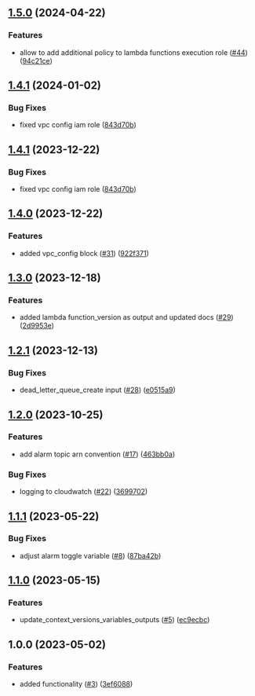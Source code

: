 ## [1.5.0](https://github.com/justtrackio/terraform-aws-lambda/compare/v1.4.1...v1.5.0) (2024-04-22)


### Features

* allow to add additional policy to lambda functions execution role ([#44](https://github.com/justtrackio/terraform-aws-lambda/issues/44)) ([94c21ce](https://github.com/justtrackio/terraform-aws-lambda/commit/94c21ce5c35fe44d9a8d76da548356fe5f8fc64d))

## [1.4.1](https://github.com/justtrackio/terraform-aws-lambda/compare/v1.4.0...v1.4.1) (2024-01-02)


### Bug Fixes

* fixed vpc config iam role ([843d70b](https://github.com/justtrackio/terraform-aws-lambda/commit/843d70bb6dd34e145b8bdbb5c8ec2d49ddb1b9ff))

## [1.4.1](https://github.com/justtrackio/terraform-aws-lambda/compare/v1.4.0...v1.4.1) (2023-12-22)


### Bug Fixes

* fixed vpc config iam role ([843d70b](https://github.com/justtrackio/terraform-aws-lambda/commit/843d70bb6dd34e145b8bdbb5c8ec2d49ddb1b9ff))

## [1.4.0](https://github.com/justtrackio/terraform-aws-lambda/compare/v1.3.0...v1.4.0) (2023-12-22)


### Features

* added vpc_config block ([#31](https://github.com/justtrackio/terraform-aws-lambda/issues/31)) ([922f371](https://github.com/justtrackio/terraform-aws-lambda/commit/922f371d40f7a0e9059d894c9b67d52f34bc4d20))

## [1.3.0](https://github.com/justtrackio/terraform-aws-lambda/compare/v1.2.1...v1.3.0) (2023-12-18)


### Features

* added lambda function_version as output and updated docs ([#29](https://github.com/justtrackio/terraform-aws-lambda/issues/29)) ([2d9953e](https://github.com/justtrackio/terraform-aws-lambda/commit/2d9953e199e13a567eb90dec305e14b47ec88785))

## [1.2.1](https://github.com/justtrackio/terraform-aws-lambda/compare/v1.2.0...v1.2.1) (2023-12-13)


### Bug Fixes

* dead_letter_queue_create input ([#28](https://github.com/justtrackio/terraform-aws-lambda/issues/28)) ([e0515a9](https://github.com/justtrackio/terraform-aws-lambda/commit/e0515a99fa5f5cbe21395cc90568a6e37462f53b))

## [1.2.0](https://github.com/justtrackio/terraform-aws-lambda/compare/v1.1.1...v1.2.0) (2023-10-25)


### Features

* add alarm topic arn convention ([#17](https://github.com/justtrackio/terraform-aws-lambda/issues/17)) ([463bb0a](https://github.com/justtrackio/terraform-aws-lambda/commit/463bb0af5d2b7bcdb094631d28334af65224c06c))


### Bug Fixes

* logging to cloudwatch ([#22](https://github.com/justtrackio/terraform-aws-lambda/issues/22)) ([3699702](https://github.com/justtrackio/terraform-aws-lambda/commit/3699702e627605166374c3f71731e47a01ad317b))

## [1.1.1](https://github.com/justtrackio/terraform-aws-lambda/compare/v1.1.0...v1.1.1) (2023-05-22)


### Bug Fixes

* adjust alarm toggle variable ([#8](https://github.com/justtrackio/terraform-aws-lambda/issues/8)) ([87ba42b](https://github.com/justtrackio/terraform-aws-lambda/commit/87ba42b9a81271eb7f63ea06ba603512dc0555f1))

## [1.1.0](https://github.com/justtrackio/terraform-aws-lambda/compare/v1.0.0...v1.1.0) (2023-05-15)


### Features

* update_context_versions_variables_outputs ([#5](https://github.com/justtrackio/terraform-aws-lambda/issues/5)) ([ec9ecbc](https://github.com/justtrackio/terraform-aws-lambda/commit/ec9ecbc8689082941c5ce5f18fb2aa6a7a4f87fe))

## 1.0.0 (2023-05-02)


### Features

* added functionality ([#3](https://github.com/justtrackio/terraform-aws-lambda/issues/3)) ([3ef6088](https://github.com/justtrackio/terraform-aws-lambda/commit/3ef6088960831d1010072594706824a1cc7e4045))
